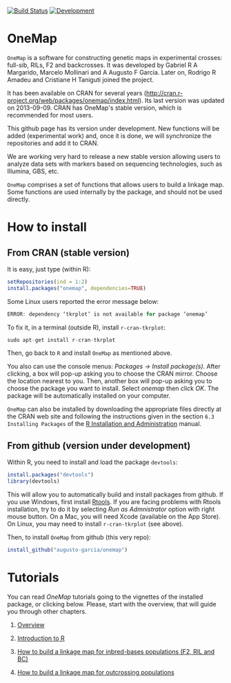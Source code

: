 [![Build Status](https://travis-ci.org/augusto-garcia/onemap.svg?branch=master)](https://travis-ci.org/augusto-garcia/onemap) [![Development](https://img.shields.io/badge/development-active-blue.svg)](https://img.shields.io/badge/development-active-blue.svg)

<!-- [![Build Status](https://travis-ci.org/mmollina/onemap.svg?branch=master)](https://travis-ci.org/mmollina/onemap) -->

# OneMap

`OneMap` is a software for constructing genetic maps in experimental
crosses: full-sib, RILs, F2 and backcrosses. It was developed by
Gabriel R A Margarido, Marcelo Mollinari and A Augusto F Garcia. Later on, Rodrigo R Amadeu and Cristiane H Taniguti joined the project.

It has been available on CRAN for several years
(http://cran.r-project.org/web/packages/onemap/index.html). Its last
version was updated on 2013-09-09. CRAN has OneMap's stable version,
which is recommended for most users.

This github page has its version under development. New functions will
be added (experimental work) and, once it is done, we will synchronize
the repositories and add it to CRAN.

We are working very hard to release a new stable version allowing
users to analyze data sets with markers based on sequencing
technologies, such as Illumina, GBS, etc.

`OneMap` comprises a set of functions that allows users to build a
linkage map. Some functions are used internally by the package, and
should not be used directly.

# How to install

## From CRAN (stable version)

It is easy, just type (within R):

```R
setRepositories(ind = 1:2)
install.packages("onemap", dependencies=TRUE)
```

Some Linux users reported the error message below:

```R
ERROR: dependency ‘tkrplot’ is not available for package ‘onemap’
```

To fix it, in a terminal (outside R), install `r-cran-tkrplot`:

```R
sudo apt-get install r-cran-tkrplot
```

Then, go back to `R` and install `OneMap` as mentioned above.

You also can use the console menus: _Packages -> Install
package(s)_. After clicking, a box will pop-up asking you to choose
the CRAN mirror. Choose the location nearest to you. Then, another box
will pop-up asking you to choose the package you want to install.
Select _onemap_ then click _OK_. The package will be
automatically installed on your computer.

`OneMap` can also be installed by downloading the appropriate files
directly at the CRAN web site and following the instructions given in
the section `6.3 Installing Packages` of the
[R Installation and Administration](http://cran.r-project.org/doc/manuals/R-admin.pdf)
manual.

## From github (version under development)

Within R, you need to install and load the package `devtools`:

```R
install.packages("devtools")
library(devtools)
```

This will allow you to automatically build and install packages from
github. If you use Windows, first install
[Rtools](https://cran.r-project.org/bin/windows/Rtools/). If you are facing problems with Rtools installation, try to do it by selecting *Run as Admnistrator* option with right mouse button. On a Mac,
you will need Xcode (available on the App Store). On Linux, you may need to install `r-cran-tkrplot` (see above).

Then, to install `OneMap` from github (this very repo):

```R
install_github("augusto-garcia/onemap")
```

# Tutorials

You can read _OneMap_ tutorials going to the vignettes of the
installed package, or clicking below. Please, start with the overview,
that will guide you through other chapters.

1. [Overview](http://augusto-garcia.github.io/onemap/vignettes_highres/Overview.html)

2. [Introduction to R](http://augusto-garcia.github.io/onemap/vignettes_highres/Introduction_R.html)

3. [How to build a linkage map for inbred-bases populations (F2, RIL and BC)](http://augusto-garcia.github.io/onemap/vignettes_highres/Inbred_Based_Populations.html)

4. [How to build a linkage map for outcrossing populations](http://augusto-garcia.github.io/onemap/vignettes_highres/Outcrossing_Populations.html)
